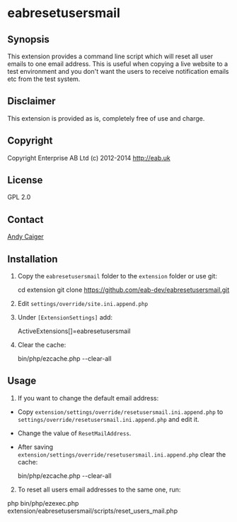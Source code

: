 eabresetusersmail
=================

Synopsis
--------
This extension provides a command line script which will reset all user emails to one email address.
This is useful when copying a live website to a test environment and you don't want the
users to receive notification emails etc from the test system.

Disclaimer
----------
This extension is provided as is, completely free of use and charge.

Copyright
---------
Copyright Enterprise AB Ltd (c) 2012-2014 http://eab.uk

License
-------
GPL 2.0

Contact
-------
[Andy Caiger](http://eab.uk/About-Us/The-EAB-team/Andy-Caiger)

Installation
------------

1. Copy the `eabresetusersmail` folder to the `extension` folder or use git:

    cd extension
    git clone https://github.com/eab-dev/eabresetusersmail.git

2. Edit `settings/override/site.ini.append.php`

3. Under `[ExtensionSettings]` add:

    ActiveExtensions[]=eabresetusersmail

5. Clear the cache:

    bin/php/ezcache.php --clear-all

Usage
------

1. If you want to change the default email address:

* Copy `extension/settings/override/resetusersmail.ini.append.php`
to `settings/override/resetusersmail.ini.append.php` and edit it.

* Change the value of `ResetMailAddress`.

* After saving `extension/settings/override/resetusersmail.ini.append.php` clear the cache:

    bin/php/ezcache.php --clear-all

2. To reset all users email addresses to the same one, run:

php bin/php/ezexec.php extension/eabresetusersmail/scripts/reset_users_mail.php
